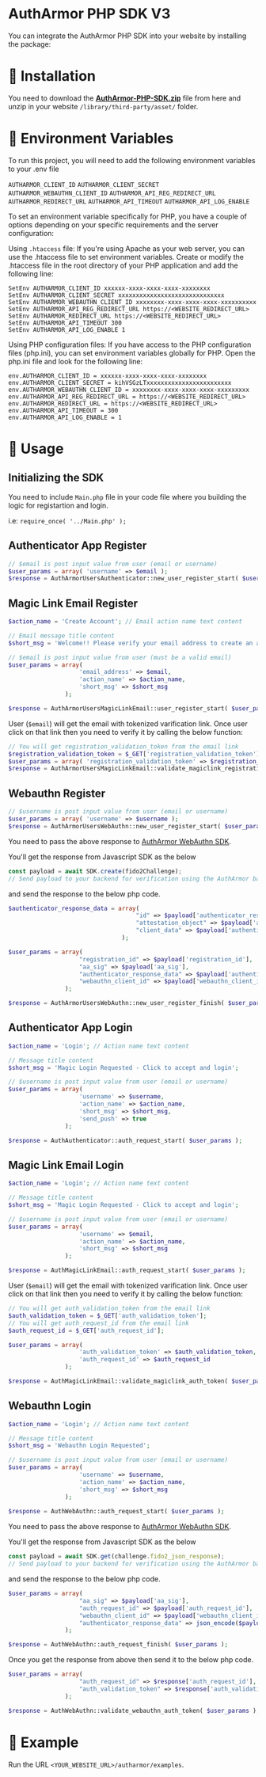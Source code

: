 
# AuthArmor PHP SDK V3

You can integrate the AuthArmor PHP SDK into your website by installing the package: 

# 🏁 Installation

You need to download the **[AuthArmor-PHP-SDK.zip](https://google.com)** file from here and unzip in your website ```/library/third-party/asset/``` folder.


# 🧭 Environment Variables

To run this project, you will need to add the following environment variables to your .env file

`AUTHARMOR_CLIENT_ID`
`AUTHARMOR_CLIENT_SECRET`
`AUTHARMOR_WEBAUTHN_CLIENT_ID`
`AUTHARMOR_API_REG_REDIRECT_URL`
`AUTHARMOR_REDIRECT_URL`
`AUTHARMOR_API_TIMEOUT`
`AUTHARMOR_API_LOG_ENABLE`

To set an environment variable specifically for PHP, you have a couple of options depending on your specific requirements and the server configuration:

Using ```.htaccess``` file: If you're using Apache as your web server, you can use the .htaccess file to set environment variables. Create or modify the .htaccess file in the root directory of your PHP application and add the following line:

```code
SetEnv AUTHARMOR_CLIENT_ID xxxxxx-xxxx-xxxx-xxxx-xxxxxxxx
SetEnv AUTHARMOR_CLIENT_SECRET xxxxxxxxxxxxxxxxxxxxxxxxxxxxxx
SetEnv AUTHARMOR_WEBAUTHN_CLIENT_ID xxxxxxxx-xxxx-xxxx-xxxx-xxxxxxxxxx
SetEnv AUTHARMOR_API_REG_REDIRECT_URL https://<WEBSITE_REDIRECT_URL>
SetEnv AUTHARMOR_REDIRECT_URL https://<WEBSITE_REDIRECT_URL>
SetEnv AUTHARMOR_API_TIMEOUT 300
SetEnv AUTHARMOR_API_LOG_ENABLE 1
```
Using PHP configuration files: If you have access to the PHP configuration files (php.ini), you can set environment variables globally for PHP. Open the php.ini file and look for the following line:

```code
env.AUTHARMOR_CLIENT_ID = xxxxxx-xxxx-xxxx-xxxx-xxxxxxxx
env.AUTHARMOR_CLIENT_SECRET = kihVSGzLTxxxxxxxxxxxxxxxxxxxxxxxx
env.AUTHARMOR_WEBAUTHN_CLIENT_ID = xxxxxxxx-xxxx-xxxx-xxxx-xxxxxxxxx
env.AUTHARMOR_API_REG_REDIRECT_URL = https://<WEBSITE_REDIRECT_URL>
env.AUTHARMOR_REDIRECT_URL = https://<WEBSITE_REDIRECT_URL>
env.AUTHARMOR_API_TIMEOUT = 300
env.AUTHARMOR_API_LOG_ENABLE = 1
```

# 🚀 Usage

## Initializing the SDK
You need to include ```Main.php``` file in your code file where you building the logic for registartion and login.

i.e: ```require_once( '../Main.php' );```

## Authenticator App Register

```php
// $email is post input value from user (email or username)
$user_params = array( 'username' => $email ); 
$response = AuthArmorUsersAuthenticator::new_user_register_start( $user_params );
```

## Magic Link Email Register

```php
$action_name = 'Create Account'; // Email action name text content

// Email message title content 
$short_msg = 'Welcome!! Please verify your email address to create an account.';

// $email is post input value from user (must be a valid email)
$user_params = array( 
                    'email_address' => $email,
                    'action_name' => $action_name, 
                    'short_msg' => $short_msg 
                );

$response = AuthArmorUsersMagicLinkEmail::user_register_start( $user_params );
```
User (```$email```) will get the email with tokenized varification link. Once user click on that link then you need to verify it by calling the below function: 

```php
// You will get registration_validation_token from the email link
$registration_validation_token = $_GET['registration_validation_token'];
$user_params = array( 'registration_validation_token' => $registration_validation_token );
$response = AuthArmorUsersMagicLinkEmail::validate_magiclink_registration_token( $user_params );
```

## Webauthn Register

```php
// $username is post input value from user (email or username)
$user_params = array( 'username' => $username );
$response = AuthArmorUsersWebAuthn::new_user_register_start( $user_params );
```
You need to pass the above response to [AuthArmor WebAuthn SDK](https://github.com/AuthArmor/autharmor-webauthn).

You'll get the response from Javascript SDK as the below

```javascript 
const payload = await SDK.create(fido2Challenge);
// Send payload to your backend for verification using the AuthArmor backend SDK!
```
and send the response to the below php code.
```php
$authenticator_response_data = array(
                                    "id" => $payload['authenticator_response_data']['id'],
                                    "attestation_object" => $payload['authenticator_response_data']['attestation_object'],
                                    "client_data" => $payload['authenticator_response_data']['client_data']
                                );

$user_params = array(
                    "registration_id" => $payload['registration_id'],
                    "aa_sig" => $payload['aa_sig'],
                    "authenticator_response_data" => $payload['authenticator_response_data'],
                    "webauthn_client_id" => $payload['webauthn_client_id']
                );

$response = AuthArmorUsersWebAuthn::new_user_register_finish( $user_params );
```

## Authenticator App Login

```php
$action_name = 'Login'; // Action name text content

// Message title content 
$short_msg = 'Magic Login Requested - Click to accept and login';

// $username is post input value from user (email or username)
$user_params = array( 
                    'username' => $username, 
                    'action_name' => $action_name, 
                    'short_msg' => $short_msg, 
                    'send_push' => true 
                );

$response = AuthAuthenticator::auth_request_start( $user_params );
```

## Magic Link Email Login

```php
$action_name = 'Login'; // Action name text content

// Message title content 
$short_msg = 'Magic Login Requested - Click to accept and login';

// $username is post input value from user (email or username)
$user_params = array( 
                    'username' => $email, 
                    'action_name' => $action_name, 
                    'short_msg' => $short_msg 
                );

$response = AuthMagicLinkEmail::auth_request_start( $user_params );
```
User (```$email```) will get the email with tokenized varification link. Once user click on that link then you need to verify it by calling the below function: 

```php
// You will get auth_validation_token from the email link
$auth_validation_token = $_GET['auth_validation_token'];
// You will get auth_request_id from the email link
$auth_request_id = $_GET['auth_request_id'];

$user_params = array( 
                    'auth_validation_token' => $auth_validation_token, 
                    'auth_request_id' => $auth_request_id 
                );

$response = AuthMagicLinkEmail::validate_magiclink_auth_token( $user_params );
```

## Webauthn Login

```php
$action_name = 'Login'; // Action name text content

// Message title content 
$short_msg = 'Webauthn Login Requested';

// $username is post input value from user (email or username)
$user_params = array(
                    'username' => $username,
                    'action_name' => $action_name,
                    'short_msg' => $short_msg
                );
                
$response = AuthWebAuthn::auth_request_start( $user_params );
```
You need to pass the above response to [AuthArmor WebAuthn SDK](https://github.com/AuthArmor/autharmor-webauthn).

You'll get the response from Javascript SDK as the below

```javascript 
const payload = await SDK.get(challenge.fido2_json_response);
// Send payload to your backend for verification using the AuthArmor backend SDK!
```
and send the response to the below php code.

```php
$user_params = array(
                    "aa_sig" => $payload['aa_sig'],
                    "auth_request_id" => $payload['auth_request_id'],
                    "webauthn_client_id" => $payload['webauthn_client_id'],
                    "authenticator_response_data" => json_encode($payload['authenticator_response_data'])
                );

$response = AuthWebAuthn::auth_request_finish( $user_params );
```
Once you get the response from above then send it to the below php code.

```php
$user_params = array(
                    "auth_request_id" => $response['auth_request_id'],
                    "auth_validation_token" => $response['auth_validation_token']
                );

$response = AuthWebAuthn::validate_webauthn_auth_token( $user_params );
```

# 🎲 Example

Run the URL ```<YOUR_WEBSITE_URL>/autharmor/examples```.
